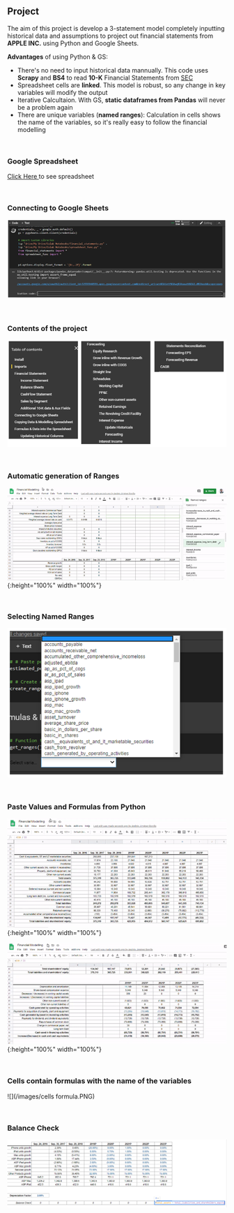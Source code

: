 ## Project
The aim of this project is develop a 3-statement model completely inputting historical data and assumptions to project out financial statements from **APPLE INC.** using Python and Google Sheets.

**Advantages** of using Python & GS:

* There's no need to input historical data mannually. This code uses **Scrapy** and **BS4** to read **10-K** Financial Statements from [<span style=“color:blue;”> SEC</span>](https://www.sec.gov/cgi-bin/viewer?action=view&cik=320193&accession_number=0000320193-18-000145&xbrl_type=v#)
* Spreadsheet cells are **linked**. This model is robust, so any change in key variables will modify the output
* Iterative Calcultaion. With GS, **static dataframes from Pandas** will never be a problem again
* There are unique variables (**named ranges**): Calculation in cells shows the name of the variables, so it's really easy to follow the financial modelling

<p>&nbsp;</p>

### Google Spreadsheet
[Click Here ](https://docs.google.com/spreadsheets/d/1oLiIFFNvMJMZeQ2VnxjL87y4xQOg0CwDKgdUCr-ERFo/edit?usp=sharing) to see spreadsheet

<p>&nbsp;</p>

### Connecting to Google Sheets
![](/images/auth.PNG)
<p>&nbsp;</p>

### Contents of the project
![](/images/contents.PNG)
<p>&nbsp;</p>

### Automatic generation of Ranges
![](/images/gif4.gif){:height="100%" width="100%"}  
<p>&nbsp;</p>

### Selecting Named Ranges
![](/images/ranges.PNG)
<p>&nbsp;</p>

### Paste Values and Formulas from Python 
![](/images/gif1.gif){:height="100%" width="100%"}  

![](/images/gif3.gif){:height="100%" width="100%"}  
<p>&nbsp;</p>

### Cells contain formulas with the name of the variables
![](/images/cells formula.PNG)
<p>&nbsp;</p>

### Balance Check
![](/images/balance.PNG)
